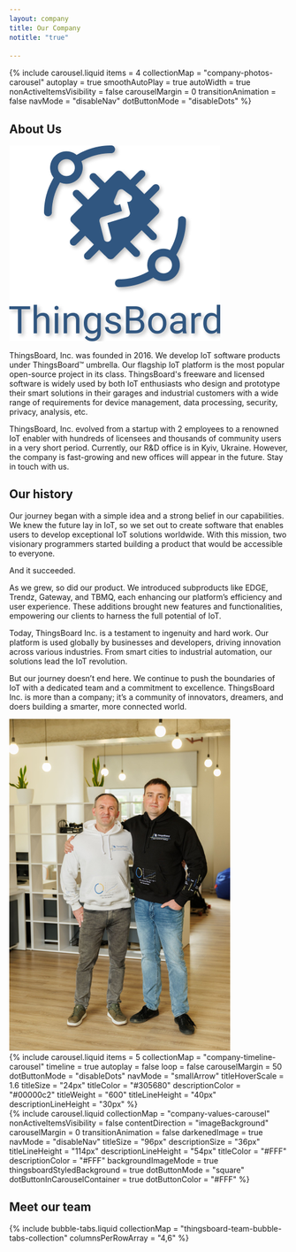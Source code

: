 ```yaml
---
layout: company
title: Our Company
notitle: "true"

---
```


<div class="company-content">
    <div class="company-hero-carousel">
        {% include carousel.liquid items = 4 collectionMap = "company-photos-carousel" autoplay = true smoothAutoPlay = true autoWidth = true nonActiveItemsVisibility = false carouselMargin = 0 transitionAnimation = false navMode = "disableNav" dotButtonMode = "disableDots" %}
    </div>
    <div class="company-aboutus">
        <h2 class="company-content-title">About Us</h2>
        <div class="company-aboutus-container">
            <div class="company-wrapper">
                <div class="company-flex-content-default">
                    <img class="company-aboutus-image" src="/images/companyImages/thingsboard_logo.png" alt="Thingsboard logo">
                    <div class="company-text-content-default">
                        <p class="company-text">ThingsBoard, Inc. was founded in 2016. We develop IoT software products under ThingsBoard™ umbrella. Our flagship IoT platform is the most popular open-source project in its class. ThingsBoard's freeware and licensed software is widely used by both IoT enthusiasts who design and prototype their smart solutions in their garages and industrial customers with a wide range of requirements for device management, data processing, security, privacy, analysis, etc.</p>
                        <p class="company-text">ThingsBoard, Inc. evolved from a startup with 2 employees to a renowned IoT enabler with hundreds of licensees and thousands of community users in a very short period. Currently, our R&D office is in Kyiv, Ukraine. However, the company is fast-growing and new offices will appear in the future. Stay in touch with us.</p>
                    </div>
                </div>
            </div>
        </div>
        <h2 class="company-content-title">Our history</h2>
        <div class="company-history-container">
            <div class="company-wrapper">
                <div class="company-flex-content-default">
                    <div class="company-text-content-default">
                        <p class="company-text">Our journey began with a simple idea and a strong belief in our capabilities. We knew the future lay in IoT, so we set out to create software that enables users to develop exceptional IoT solutions worldwide. With this mission, two visionary programmers started building a product that would be accessible to everyone.</p>
                        <p class="company-text">And it succeeded.</p>
                        <p class="company-text">As we grew, so did our product. We introduced subproducts like EDGE, Trendz, Gateway, and TBMQ, each enhancing our platform’s efficiency and user experience. These additions brought new features and functionalities, empowering our clients to harness the full potential of IoT.</p>
                        <p class="company-text">Today, ThingsBoard Inc. is a testament to ingenuity and hard work. Our platform is used globally by businesses and developers, driving innovation across various industries. From smart cities to industrial automation, our solutions lead the IoT revolution.</p>
                        <p class="company-text">But our journey doesn’t end here. We continue to push the boundaries of IoT with a dedicated team and a commitment to excellence. ThingsBoard Inc. is more than a company; it’s a community of innovators, dreamers, and doers building a smarter, more connected world.</p>
                    </div>
                    <img class="company-aboutus-image" src="/images/companyImages/history_image.png" alt="">
                </div>
            </div>
        </div>
    </div>
    <div class="company-timeline">
        <div class="company-wrapper">
            {% include carousel.liquid items = 5 collectionMap = "company-timeline-carousel" timeline = true autoplay = false loop = false carouselMargin = 50 dotButtonMode = "disableDots" navMode = "smallArrow" titleHoverScale = 1.6 titleSize = "24px" titleColor = "#305680" descriptionColor = "#00000c2" titleWeight = "600" titleLineHeight = "40px" descriptionLineHeight = "30px" %}
        </div>
    </div>
    <div class="company-values">
        {% include carousel.liquid collectionMap = "company-values-carousel" nonActiveItemsVisibility = false contentDirection = "imageBackground" carouselMargin = 0 transitionAnimation = false darkenedImage = true navMode = "disableNav" titleSize = "96px" descriptionSize = "36px" titleLineHeight = "114px" descriptionLineHeight = "54px" titleColor = "#FFF" descriptionColor = "#FFF" backgroundImageMode = true thingsboardStyledBackground = true dotButtonMode = "square" dotButtonInCarouselContainer = true dotButtonColor = "#FFF" %}
    </div>
    <div class="company-team">
        <div class="company-team-wrapper">
            <h2 class="company-content-title">Meet our team</h2>
            {% include bubble-tabs.liquid collectionMap = "thingsboard-team-bubble-tabs-collection" columnsPerRowArray = "4,6" %}
        </div>
    </div>
</div>

<script type="text/javascript">

    const animatedBlocks = [
        {
            classToSearch: ".company-aboutus-container",
            classToAdd: "company-aboutus-content-animation",
            threshold: 0.4
        },
        {
            classToSearch: ".company-history-container",
            classToAdd: "company-history-content-animation",
            threshold: 0.4
        },
    ];

    function searchForAnimation (classToSearch, classToAdd, threshold) {
        const searchedBlock = document.querySelector(classToSearch);
    
        const searchedBlockObserver = new IntersectionObserver(entries => {
            entries.forEach(entry => {
                if (entry.isIntersecting) {
                    entry.target.classList.add(classToAdd);
                    searchedBlockObserver.unobserve(entry.target);
                }
            })
        }, {
            threshold: threshold
        });
    
        searchedBlockObserver.observe(searchedBlock);
    }

    animatedBlocks.forEach(block => {
        searchForAnimation (block.classToSearch, block.classToAdd, block.threshold);
    })

</script>